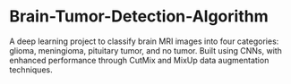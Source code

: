 # Brain-Tumor-Detection-Algorithm
A deep learning project to classify brain MRI images into four categories: glioma, meningioma, pituitary tumor, and no tumor. Built using CNNs, with enhanced performance through CutMix and MixUp data augmentation techniques.
